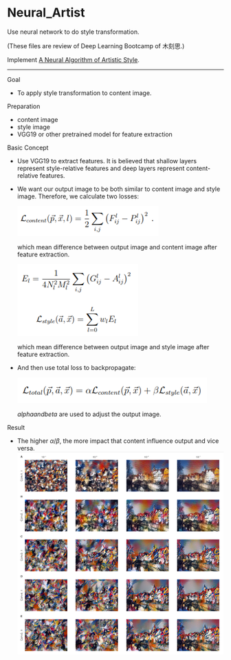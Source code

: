 # Neural_Artist
Use neural network to do style transformation.

(These files are review of Deep Learning Bootcamp of 木刻思.)

Implement [A Neural Algorithm of Artistic Style](https://arxiv.org/pdf/1508.06576.pdf).

----------------------------------------------------------------------
Goal
- To apply style transformation to content image.

Preparation
- content image
- style image
- VGG19 or other pretrained model for feature extraction

Basic Concept
- Use VGG19 to extract features. It is believed that shallow layers represent style-relative features and deep layers represent content-relative features.
- We want our output image to be both similar to content image and style image. Therefore, we calculate two losses:

  ![image](https://github.com/WuPedin/Neural_Artist/blob/master/Loss_content.PNG)

  which mean difference between output image and content image after feature extraction.

  ![image](https://github.com/WuPedin/Neural_Artist/blob/master/Loss_style.PNG)

  which mean difference between output image and style image after feature extraction. 

- And then use total loss to backpropagate:

  ![image](https://github.com/WuPedin/Neural_Artist/blob/master/Loss.PNG)
  
  $alpha and beta$ are used to adjust the output image.
  

Result
- The higher $\alpha/\beta$, the more impact that content influence output and vice versa.
  ![image](https://github.com/WuPedin/Neural_Artist/blob/master/Result.PNG)



